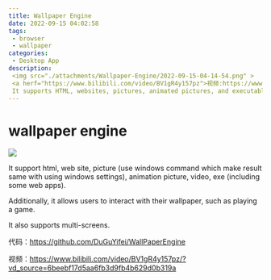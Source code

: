 ```yaml
---
title: Wallpaper Engine
date: 2022-09-15 04:02:58
tags:
 - browser
 - wallpaper
categories:
 - Desktop App
description:
 <img src="./attachments/Wallpaper-Engine/2022-09-15-04-14-54.png" >
 <a herf="https://www.bilibili.com/video/BV1gR4y157pz">视频:https://www.bilibili.com/video/BV1gR4y157pz</a><br />
 It supports HTML, websites, pictures, animated pictures, and executable files. Additionally, it allows users to interact with their wallpaper, such as playing a game. It also supports multi-screens.
---
```


# wallpaper engine
![](Wallpaper-Engine/2022-09-15-04-14-54.png)

It support html, web site, picture (use windows command which make result same with using windows settings), animation picture, video, exe (including some web apps). 

Additionally, it allows users to interact with their wallpaper, such as playing a game. 

It also supports multi-screens.

代码：https://github.com/DuGuYifei/WallPaperEngine

视频：https://www.bilibili.com/video/BV1gR4y157pz/?vd_source=6beebf17d5aa6fb3d9fb4b629d0b319a